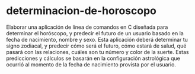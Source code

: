 # determinacion-de-horoscopo
Elaborar una aplicación de línea de comandos en C diseñada para determinar el horóscopo, y predecir el futuro de un usuario basado en la fecha de nacimiento, nombre y sexo. Esta aplicación deberá determinar tu signo zodiacal, y predecir cómo será el futuro, cómo estará de salud, qué pasará con las relaciones, cuáles son tu número y color de la suerte. Estas predicciones y cálculos se basarán en la configuración astrológica que ocurrió al momento de la fecha de nacimiento provista por el usuario.
